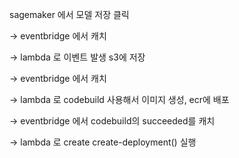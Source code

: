
sagemaker 에서 모델 저장 클릭

-> eventbridge 에서 캐치

-> lambda 로 이벤트 발생 s3에 저장

-> eventbridge 에서 캐치

-> lambda 로 codebuild 사용해서 이미지 생성, ecr에 배포

-> eventbridge 에서 codebuild의 succeeded를 캐치

-> lambda 로 create create-deployment() 실행